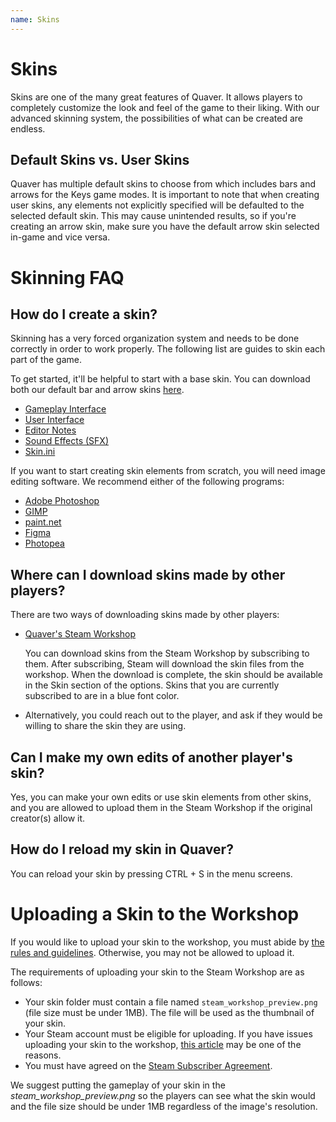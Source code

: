 ```yaml
---
name: Skins
---
```


# Skins

Skins are one of the many great features of Quaver. It allows players to completely customize the look and feel of the game to their liking. With our advanced skinning system, the possibilities of what can be created are endless.

## Default Skins vs. User Skins

Quaver has multiple default skins to choose from which includes bars and arrows for the Keys game modes. It is important to note that when creating user skins, any elements not explicitly specified will be defaulted to the selected default skin. This may cause unintended results, so if you're creating an arrow skin, make sure you have the default arrow skin selected in-game and vice versa.

# Skinning FAQ

## How do I create a skin?

Skinning has a very forced organization system and needs to be done correctly in order to work properly. The following list are guides to skin each part of the game.

To get started, it'll be helpful to start with a base skin. You can download both our default bar and arrow skins [here](https://steamcommunity.com/id/janko5/myworkshopfiles/?appid=980610).

* [Gameplay Interface](/docs/Skins/gameplay_interface)
* [User Interface](/docs/Skins/user_interface)
* [Editor Notes](/docs/Skins/editor_notes)
* [Sound Effects (SFX)](/docs/Skins/SFX)
* [Skin.ini](/docs/Skins/Skin.ini)

If you want to start creating skin elements from scratch, you will need image editing software. We recommend either of the following programs:

   - [Adobe Photoshop](https://www.adobe.com/products/photoshop.html?promoid=PC1PQQ5T&mv=other)
   - [GIMP](https://www.gimp.org)
   - [paint.net](https://www.getpaint.net/index.html)
   - [Figma](https://www.figma.com/login)
   - [Photopea](https://www.photopea.com)


## Where can I download skins made by other players?

There are two ways of downloading skins made by other players:

* [Quaver's Steam Workshop](https://steamcommunity.com/app/980610/workshop/)
  
  You can download skins from the Steam Workshop by subscribing to them. After subscribing, Steam will download the skin files from the workshop. When the download is complete, the skin should be available in the Skin section of the options. Skins that you are currently subscribed to are in a blue font color.

* Alternatively, you could reach out to the player, and ask if they would be willing to share the skin they are using.


## Can I make my own edits of another player's skin?
Yes, you can make your own edits or use skin elements from other skins, and you are allowed to upload them in the Steam Workshop if the original creator(s) allow it.


## How do I reload my skin in Quaver?
You can reload your skin by pressing CTRL + S in the menu screens.


# Uploading a Skin to the Workshop

If you would like to upload your skin to the workshop, you must abide by [the rules and guidelines](https://support.steampowered.com/kb_article.php?ref=4045-USHJ-3810). Otherwise, you may not be allowed to upload it.

The requirements of uploading your skin to the Steam Workshop are as follows:

- Your skin folder must contain a file named `steam_workshop_preview.png` (file size must be under 1MB). The file will be used as the thumbnail of your skin.
- Your Steam account must be eligible for uploading. If you have issues uploading your skin to the workshop, [this article](https://support.steampowered.com/kb_article.php?ref=3330-iagk-7663) may be one of the reasons.
- You must have agreed on the [Steam Subscriber Agreement](https://store.steampowered.com/subscriber_agreement/).

We suggest putting the gameplay of your skin in the *steam_workshop_preview.png* so the players can see what the skin would and the file size should be under 1MB regardless of the image's resolution.
